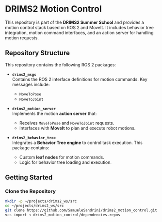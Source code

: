 # DRIMS2 Motion Control

This repository is part of the **DRIMS2 Summer School** and provides a motion control stack based on ROS 2 and MoveIt. It includes behavior tree integration, motion command interfaces, and an action server for handling motion requests.

## Repository Structure

This repository contains the following ROS 2 packages:

- **`drims2_msgs`**  
  Contains the ROS 2 interface definitions for motion commands. Key messages include:
  - `MoveToPose`
  - `MoveToJoint`

- **`drims2_motion_server`**  
  Implements the motion **action server** that:
  - Receives `MoveToPose` and `MoveToJoint` requests.
  - Interfaces with **MoveIt** to plan and execute robot motions.

- **`drims2_behavior_tree`**  
  Integrates a **Behavior Tree engine** to control task execution. This package contains:
  - Custom **leaf nodes** for motion commands.
  - Logic for behavior tree loading and execution.

## Getting Started

### Clone the Repository

```bash
mkdir -p ~/projects/drims2_ws/src
cd ~/projects/drims2_ws/src
git clone https://github.com/SamueleSandrini/drims2_motion_control.git
vcs import < drims2_motion_control/dependencies.repos
```
